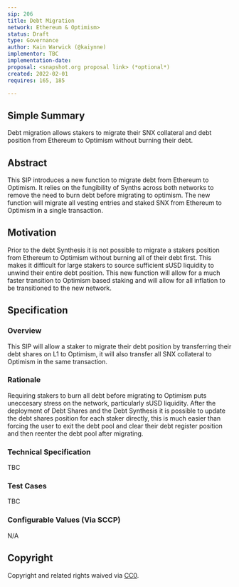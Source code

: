 ```yaml
---
sip: 206
title: Debt Migration
network: Ethereum & Optimism>
status: Draft
type: Governance
author: Kain Warwick (@kaiynne)
implementor: TBC
implementation-date:
proposal: <snapshot.org proposal link> (*optional*)
created: 2022-02-01
requires: 165, 185

---
```


## Simple Summary

<!--"If you can't explain it simply, you don't understand it well enough." Simply describe the outcome the proposed changes intends to achieve. This should be non-technical and accessible to a casual community member.-->

Debt migration allows stakers to migrate their SNX collateral and debt position from Ethereum to Optimism without burning their debt.


## Abstract

<!--A short (~200 word) description of the proposed change, the abstract should clearly describe the proposed change. This is what *will* be done if the SIP is implemented, not *why* it should be done or *how* it will be done. If the SIP proposes deploying a new contract, write, "we propose to deploy a new contract that will do x".-->

This SIP introduces a new function to migrate debt from Ethereum to Optimism. It relies on the fungibility of Synths across both networks to remove the need to burn debt before migrating to optimism. The new function will migrate all vesting entries and staked SNX from Ethereum to Optimism in a single transaction. 


## Motivation

<!--This is the problem statement. This is the *why* of the SIP. It should clearly explain *why* the current state of the protocol is inadequate.  It is critical that you explain *why* the change is needed, if the SIP proposes changing how something is calculated, you must address *why* the current calculation is innaccurate or wrong. This is not the place to describe how the SIP will address the issue!-->

Prior to the debt Synthesis it is not possible to migrate a stakers position from Ethereum to Optimism without burning all of their debt first. This makes it difficult for large stakers to source sufficient sUSD liquidity to unwind their entire debt position. This new function will allow for a much faster transition to Optimism based staking and will allow for all inflation to be transitioned to the new network.


## Specification

<!--The specification should describe the syntax and semantics of any new feature, there are five sections
1. Overview
2. Rationale
3. Technical Specification
4. Test Cases
5. Configurable Values
-->

### Overview

<!--This is a high level overview of *how* the SIP will solve the problem. The overview should clearly describe how the new feature will be implemented.-->

This SIP will allow a staker to migrate their debt position by transferring their debt shares on L1 to Optimism, it will also transfer all SNX collateral to Optimism in the same transaction. 

### Rationale

<!--This is where you explain the reasoning behind how you propose to solve the problem. Why did you propose to implement the change in this way, what were the considerations and trade-offs. The rationale fleshes out what motivated the design and why particular design decisions were made. It should describe alternate designs that were considered and related work. The rationale may also provide evidence of consensus within the community, and should discuss important objections or concerns raised during discussion.-->

Requiring stakers to burn all debt before migrating to Optimism puts uneccesary stress on the network, particularly sUSD liquidity. After the deployment of Debt Shares and the Debt Synthesis it is possible to update the debt shares position for each staker directly, this is much easier than forcing the user to exit the debt pool and clear their debt register position and then reenter the debt pool after migrating.
### Technical Specification

<!--The technical specification should outline the public API of the changes proposed. That is, changes to any of the interfaces Synthetix currently exposes or the creations of new ones.-->

TBC

### Test Cases

<!--Test cases for an implementation are mandatory for SIPs but can be included with the implementation..-->

TBC

### Configurable Values (Via SCCP)

<!--Please list all values configurable via SCCP under this implementation.-->

N/A

## Copyright

Copyright and related rights waived via [CC0](https://creativecommons.org/publicdomain/zero/1.0/).
